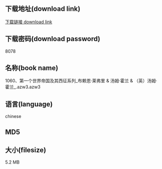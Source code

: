 ## 下载地址(download link)
[下载链接 download link](https://tutu365.netlify.app/?s=1060%E3%80%81%E7%AC%AC%E4%B8%80%E4%B8%AA%E4%B8%96%E7%95%8C%E5%B8%9D%E5%9B%BD%E5%8F%8A%E5%85%B6%E8%A5%BF%E5%BE%81%E7%B3%BB%E5%88%97_%E5%B8%83%E8%B5%96%E6%81%A9%C2%B7%E8%8E%B1%E5%BC%97%E9%87%8C+%26+%E6%B1%A4%E5%A7%86%C2%B7%E9%9C%8D%E5%85%B0+%26+%EF%BC%88%E8%8B%B1%EF%BC%89%E6%B1%A4%E5%A7%86%C2%B7%E9%9C%8D%E5%85%B0_.azw3)

## 下载密码(download password)
8078

## 名称(book name)
1060、第一个世界帝国及其西征系列_布赖恩·莱弗里 & 汤姆·霍兰 & （英）汤姆·霍兰_.azw3.azw3

## 语言(language)
chinese

## MD5


## 大小(filesize)
5.2 MB
